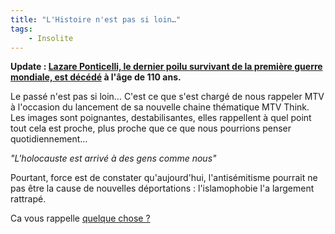 ```yaml
---
title: "L'Histoire n'est pas si loin…"
tags:
    - Insolite
---
```


**Update&nbsp;:
[Lazare Ponticelli, le dernier poilu survivant de la première guerre mondiale, est décédé](http://tempsreel.nouvelobs.com/societe/20080312.OBS4716/le-dernier-poilu-est-mort.html?idfx=RSS_notr)
à l'âge de 110 ans.**

Le passé n'est pas si loin… C'est ce que s'est chargé de nous rappeler MTV à
l'occasion du lancement de sa nouvelle chaine thématique MTV Think. Les images
sont poignantes, destabilisantes, elles rappellent à quel point tout cela est
proche, plus proche que ce que nous pourrions penser quotidiennement…

_"L'holocauste est arrivé à des gens comme nous"_

Pourtant, force est de constater qu'aujourd'hui, l'antisémitisme pourrait ne pas
être la cause de nouvelles déportations&nbsp;: l'islamophobie l'a largement
rattrapé.

Ca vous rappelle
[quelque chose&nbsp;?](https://fr.wikipedia.org/wiki/%C3%89toile_jaune)
